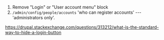 1. Remove "Login" or "User account menu" block
2. `/admin/config/people/accounts` 'who can register accounts' --- 'administrators only'.

https://drupal.stackexchange.com/questions/313212/what-is-the-standard-way-to-hide-a-login-button
